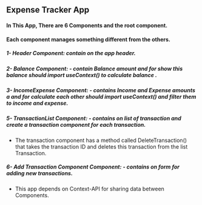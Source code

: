 ## Expense Tracker App

#### In This App, There are 6 Components and the root component.
#### Each component manages something different from the others.
##### 1- Header Component: contain on the app header.

##### 2- Balance Component: - contain Balance amount and for show this balance should import useContext() to calculate balance .

##### 3- IncomeExpense Component: - contains Income and Expense amounts a and for calculate each other should import useContext() and filter them to income and expense.

##### 5- TransactionList Component: - contains on list of transaction and create a transaction component for each transaction. 
- The transaction component has a method called DeleteTransaction() that takes the transaction ID and deletes this transaction from the list Transaction.

##### 6- Add Transaction Component Component: - contains on form for adding new transactions.

- This app depends on Context-API for sharing data between Components.
